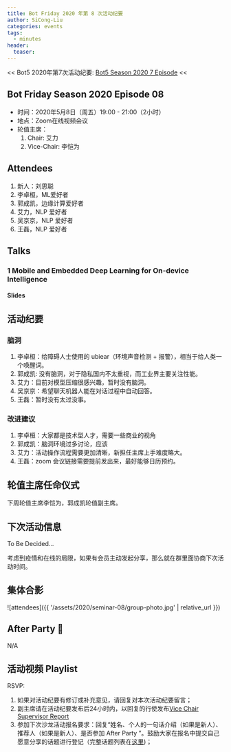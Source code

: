 ```yaml
---
title: Bot Friday 2020 年第 8 次活动纪要
author: SiCong-Liu
categories: events
tags:
  - minutes
header:
  teaser:
---
```


<< Bot5 2020年第7次活动纪要: [Bot5 Season 2020 7 Episode](https://bot5.club/events/seminar-minutes-2020-07) <<

## Bot Friday Season 2020 Episode 08

- 时间：2020年5月8日（周五）19:00 - 21:00（2小时）
- 地点：Zoom在线视频会议
- 轮值主席：
    1. Chair: 艾力
    1. Vice-Chair: 李恺为

## Attendees

1. 新人：刘思聪
2. 李卓桓，ML爱好者
3. 郭成凯，边缘计算爱好者
4. 艾力，NLP 爱好者
5. 吴京京，NLP 爱好者
6. 王磊，NLP 爱好者

## Talks

### 1 Mobile and Embedded Deep Learning for On-device Intelligence

#### Slides

## 活动纪要

### 脑洞

1. 李卓桓：给障碍人士使用的 ubiear（环境声音检测 + 报警），相当于给人类一个唤醒词。
2. 郭成凯: 没有脑洞，对于隐私国内不太重视，而工业界主要关注性能。
3. 艾力：目前对模型压缩很感兴趣，暂时没有脑洞。
4. 吴京京：希望聊天机器人能在对话过程中自动回答。
5. 王磊：暂时没有太过没事。

### 改进建议

1. 李卓桓：大家都是技术型人才，需要一些商业的视角
2. 郭成凯：脑洞环境过多讨论，应该
3. 艾力：活动操作流程需要更加清晰，新担任主席上手难度略大。
4. 王磊：zoom 会议链接需要提前发出来，最好能够日历预约。

## 轮值主席任命仪式

下周轮值主席李恺为，郭成凯轮值副主席。

## 下次活动信息

To Be Decided...

考虑到疫情和在线的局限，如果有会员主动发起分享，那么就在群里面协商下次活动时间。

## 集体合影

![attendees]({{ '/assets/2020/seminar-08/group-photo.jpg' | relative_url }})

## After Party 🍻

N/A

## 活动视频 Playlist

RSVP:

1. 如果对活动纪要有修订或补充意见，请回复对本次活动纪要留言；
1. 副主席请在活动纪要发布后24小时内，以回复的行使发布[Vice Chair Supervisor Report](/manuals/chair/#vice-chair-supervisor-report)
1. 参加下次沙龙活动报名要求：回复“姓名、个人的一句话介绍（如果是新人）、推荐人（如果是新人）、是否参加 After Party ”。鼓励大家在报名中提交自己愿意分享的话题进行登记（完整话题列表在[这里](https://www.bot5.club/talks/))；
